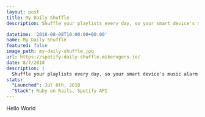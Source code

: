 ```yaml
---
layout: post
title: My Daily Shuffle
description: Shuffle your playlists every day, so your smart device's music alarm will play it in a random order.

datetime: '2018-08-08T10:00:00+00:00'
name: My Daily Shuffle
featured: false
image_path: my-daily-shuffle.jpg
url: https://spotify-daily-shuffle.mikerogers.io/
date: 8/7/2018
description: |
  Shuffle your playlists every day, so your smart device's music alarm will play it in a random order.
stats:
  "Launched": Jul 8th, 2018
  "Stack": Ruby on Rails, Spotify API
---
```


Hello World
